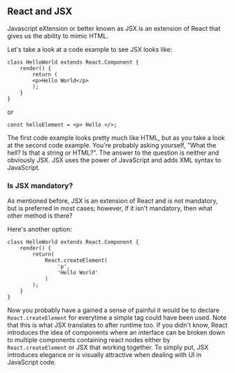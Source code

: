 ## React and JSX

Javascript eXtension or better known as JSX is an extension of React that gives us the ability to mimic HTML. 

Let's take a look at a code example to see JSX looks like:

```
class HelloWorld extends React.Component { 
	render() {
		return (
		<p>Hello World</p>
		);
	}
}
```

or 

```
const helloElement = <p> Hello </>;
```

The first code example looks pretty much like HTML, but as you take a look at the second code example. You're probably asking yourself, "What the hell? Is that a string or HTML?". 
The answer to the question is neither and obviously JSX. JSX uses the power of JavaScript and adds XML syntax to JavaScript.

### Is JSX mandatory? 

As mentioned before, JSX is an extension of React and is not mandatory, but is preferred in most cases; however, if it isn't mandatory, then what other method is there? 

Here's another option: 

```
class HelloWorld extends React.Component {
	render() {
		return(
			React.createElement(
				'p',
				'Hello World'
			)
		);
	}
}
```

Now you probably have a gained a sense of painful it would be to declare `React.createElement` for everytime a simple tag could have been used. Note that this is what JSX translates to after 
runtime too. If you didn't know, React introduces the idea of components where an interface can be broken down to multiple components containing react nodes either by `React.createElement` or 
JSX that working together. To simply put, JSX introduces elegance or is visually attractive when dealing with UI in JavaScript code.
